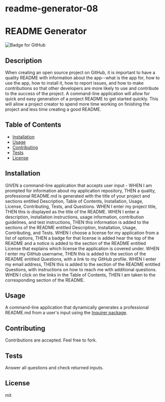 # readme-generator-08

# README Generator
  ![Badge for GitHub](https://img.shields.io/github/languages/top/jordanwhunter/readme-generator?style=flat&logo=appveyor) 
  
  
  ## Description 
  
  
  When creating an open source project on GitHub, it is important to have a quality README with information about the app--what is the app for, how to use the app, how to install it, how to report issues, and how to make contributions so that other developers are more likely to use and contribute to the success of the project. A command-line application will allow for quick and easy generation of a project README to get started quickly. This will allow a project creator to spend more time working on finishing the project and less time creating a good README.
  ## Table of Contents
  * [Installation](#installation)
  * [Usage](#usage)
  * [Contributing](#contributing)
  * [Tests](#tests)
  * [License](#license)
  
  ## Installation
  
  
  GIVEN a command-line application that accepts user input - WHEN I am prompted for information about my application repository, THEN a quality, professional README.md is generated with the title of your project and sections entitled Description, Table of Contents, Installation, Usage, License, Contributing, Tests, and Questions. WHEN I enter my project title, THEN this is displayed as the title of the README. WHEN I enter a description, installation instructions, usage information, contribution guidelines, and test instructions, THEN this information is added to the sections of the README entitled Description, Installation, Usage, Contributing, and Tests. WHEN I choose a license for my application from a list of options, THEN a badge for that license is added hear the top of the README and a notice is added to the section of the README entitled License that explains which license the application is covered under. WHEN I enter my GitHub username, THEN this is added to the section of the README entitled Questions, with a link to my GitHub profile. WHEN I enter my email address, THEN this is added to the section of the README entitled Questions, with instructions on how to reach me with additional questions. WHEN I click on the links in the Table of Contents, THEN I am taken to the corresponding section of the README.
  
  ## Usage 
  
  A command-line application that dynamically generates a professional README.md from a user's input using the [Inquirer package](https://www.npmjs.com/package/inquirer). 
  
  ## Contributing
  
  
  Contributions are accepted. Feel free to fork.
  
  ## Tests
  
  
  Answer all questions and check returned inputs.
  
  ## License
  
  mit
